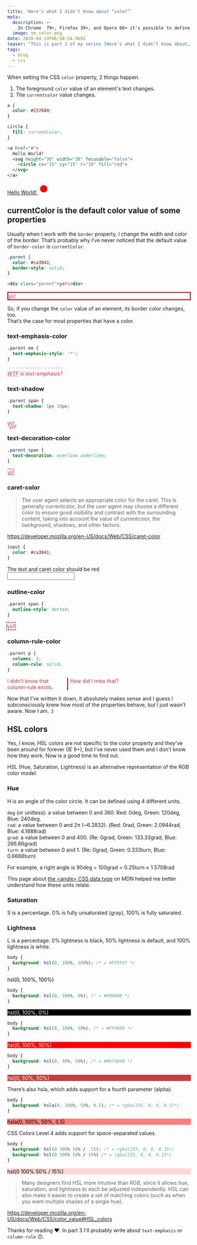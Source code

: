 ```yaml
---
title: 'Here’s what I didn’t know about “color”'
meta:
  description: >-
    In Chrome  79+, Firefox 39+, and Opera 66+ it's possible to define a string value as the bullet of an ordered or unordered list.
  image: sm_color.png
date: 2020-04-19T06:58:54.969Z
teaser: "This is part 2 of my series [Here’s what I didn’t know about…](/blog/heres-what-i-didnt-know/) in which I try to learn new things about CSS. This time I'm trying to find out what I didn’t know about the `color` property."
tags:
  - blog
  - css
---
```


When setting the CSS `color` property, 2 things happen.

1. The foreground `color` value of an element's text changes.
2. The `currentcolor` value changes.

```css
a {
  color: #237680;
}

circle {
  fill: currentColor;
}
```

```html
<a href="#">
  Hello World!
  <svg height="30" width="30" focusable="false">
    <circle cx="15" cy="15" r="10" fill="red">
  </svg>
</a>
```

<style>
.rich-text .link-reset:link,
.rich-text .link-reset:visited {
  box-shadow: none !important;
  text-decoration: underline !important;
  transition: none !important;
  color: #237680 !important;
}

.rich-text .link-reset circle {
  fill: currentColor;
}
</style>

<p>
  <a href="#" class="link-reset">
    Hello World!

  <svg height="30" width="30" focusable="false">
    <circle cx="15" cy="15" r="10" fill="red">
</svg> 
</a>
</p>

## currentColor is the default color value of some properties

Usually when I work with the `border` property, I change the width and color of the border. That’s probably why I’ve never noticed that the default value of `border-color` is `currentColor`.

```css
.parent {
  color: #ca3041;
  border-style: solid;
}
```

```html
<div class="parent">yo!</div>
```

<style>
.div-color {
  color: #ca3041;
}
</style>

<div class="div-color" style="border-style: solid;">yo!</div>

So, if you change the `color` value of an element, its border color changes, too.<br>
That’s the case for most properties that have a color.

### text-emphasis-color

```css
.parent em {
  text-emphasis-style: '*';
}
```

<div class="div-color"><em style="text-emphasis-style: '*'"><abbr title="What the fuck">WTF</abbr> is text-emphasis?</em></div>

### text-shadow

```css
.parent span {
  text-shadow: 5px 10px;
}
```

<div class="div-color"><span style="text-shadow: 5px 10px;">yo!</span></div>

### text-decoration-color

```css
.parent span {
  text-decoration: overline underline;
}
```

<div class="div-color"><span style="text-decoration: overline underline">yo!</span></div>

### caret-color

> The user agent selects an appropriate color for the caret. This is generally currentcolor, but the user agent may choose a different color to ensure good visibility and contrast with the surrounding content, taking into account the value of currentcolor, the background, shadows, and other factors.

<https://developer.mozilla.org/en-US/docs/Web/CSS/caret-color>

```css
input {
  color: #ca3041;
}
```

<p>
  <label for="input">The text and caret color should be red</label> <br>
  <input type="text" class="div-color" id="input">
</p>

### outline-color

```css
.parent span {
  outline-style: dotted;
}
```

<div class="div-color"><span style="outline-style: dotted">yo!</span></div>

### column-rule-color

```css
.parent p {
  columns: 3;
  column-rule: solid;
}
```

<div class="div-color"><p style="columns: 3; column-rule: solid;">I didn’t know that column-rule exists. How did I miss that?</p></div>

Now that I've written it down, it absolutely makes sense and I guess I subconsciously knew how most of the properties behave, but I just wasn't aware. Now I am. :)

## HSL colors

Yes, I know, HSL colors are not specific to the color property and they’ve been around for forever (IE 9+), but I’ve never used them and I don’t know how they work. Now is a good time to find out.

HSL (Hue, Saturation, Lightness) is an alternative representation of the RGB color model.

### Hue

H is an angle of the color circle. It can be defined using 4 different units.

`deg` (or unitless): a value between 0 and 360. Red: 0deg, Green: 120deg, Blue: 240deg.  
`rad`: a value between 0 and 2π (~6.2832). (Red: 0rad, Green: 2.0944rad, Blue: 4.1888rad)  
`grad`: a value between 0 and 400. (Re: 0grad, Green: 133.33grad, Blue: 266.66grad)  
`turn`: a value between 0 and 1. (Re: 0grad, Green: 0.333turn, Blue: 0.6666turn)

For example, a right angle is 90deg = 100grad = 0.25turn ≈ 1.5708rad

This page about [the &lt;angle&gt; CSS data type](https://developer.mozilla.org/en-US/docs/Web/CSS/angle) on MDN helped me better understand how these units relate.

### Saturation

S is a percentage. 0% is fully unsaturated (gray), 100% is fully saturated.

### Lightness

L is a percentage. 0% lightness is black, 50% lightness is default, and 100% lightness is white.

```css
body {
  background: hsl(0, 100%, 100%); /* = #FFFFFF */
}
```

<p style="background: hsl(0, 100%, 100%); color: hsl(0, 100%, 0%)">hsl(0, 100%, 100%)</p>

```css
body {
  background: hsl(0, 100%, 0%); /* = #000000 */
}
```

<p style="background: hsl(0, 100%, 0%); color: hsl(0, 100%, 100%)">hsl(0, 100%, 0%)</p>

```css
body {
  background: hsl(0, 100%, 50%); /* = #FF0000 */
}
```

<p style="background: hsl(0, 100%, 50%); color: hsl(0, 100%, 100%)">hsl(0, 100%, 50%)</p>

```css
body {
  background: hsl(0, 50%, 50%); /* = ##bf4040 */
}
```

<p style="background: hsl(0, 50%, 50%); color: hsl(0, 100%, 100%)">hsl(0, 50%, 50%)</p>

There’s also hsla, which adds support for a fourth parameter (alp﻿ha).

```css
body {
  background: hsla(0, 100%, 50%, 0.5); /* = rgba(255, 0, 0, 0.5)*/
}
```

<p style="background: hsla(0, 100%, 50%, 0.5); color: hsl(0, 100%, 0%)">hsla(0, 100%, 50%, 0.5)</p>

CSS Colors Level 4 adds support for space-separated values.

```css
body {
  background: hsl(0 100% 50% / .15); /* = rgba(255, 0, 0, 0.15*/
  background: hsl(0 100% 50% / 15%) /* = rgba(255, 0, 0, 0.15*/
}
```

<p style="background: hsl(0 100% 50% / 15%); color: hsl(0, 100%, 0%)">hsl(0 100% 50% / 15%)</p>

> Many designers find HSL more intuitive than RGB, since it allows hue, saturation, and lightness to each be adjusted independently. HSL can also make it easier to create a set of matching colors (such as when you want multiple shades of a single hue).

<https://developer.mozilla.org/en-US/docs/Web/CSS/color_value#HSL_colors>

Thanks for reading ❤️. In part 3 I'll probably write about `text-emphasis` or `column-rule` 🙃.
